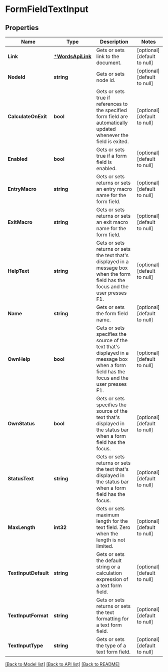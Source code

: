 # FormFieldTextInput

## Properties
Name | Type | Description | Notes
------------ | ------------- | ------------- | -------------
**Link** | [***WordsApiLink**](WordsApiLink.md) | Gets or sets link to the document. | [optional] [default to null]
**NodeId** | **string** | Gets or sets node id. | [optional] [default to null]
**CalculateOnExit** | **bool** | Gets or sets true if references to the specified form field are automatically updated whenever the field is exited. | [optional] [default to null]
**Enabled** | **bool** | Gets or sets true if a form field is enabled. | [optional] [default to null]
**EntryMacro** | **string** | Gets or sets returns or sets an entry macro name for the form field. | [optional] [default to null]
**ExitMacro** | **string** | Gets or sets returns or sets an exit macro name for the form field. | [optional] [default to null]
**HelpText** | **string** | Gets or sets returns or sets the text that&#39;s displayed in a message box when the form field has the focus and the user presses F1. | [optional] [default to null]
**Name** | **string** | Gets or sets the form field name. | [optional] [default to null]
**OwnHelp** | **bool** | Gets or sets specifies the source of the text that&#39;s displayed in a message box when a form field has the focus and the user presses F1. | [optional] [default to null]
**OwnStatus** | **bool** | Gets or sets specifies the source of the text that&#39;s displayed in the status bar when a form field has the focus. | [optional] [default to null]
**StatusText** | **string** | Gets or sets returns or sets the text that&#39;s displayed in the status bar when a form field has the focus. | [optional] [default to null]
**MaxLength** | **int32** | Gets or sets maximum length for the text field. Zero when the length is not limited. | [optional] [default to null]
**TextInputDefault** | **string** | Gets or sets the default string or a calculation expression of a text form field. | [optional] [default to null]
**TextInputFormat** | **string** | Gets or sets returns or sets the text formatting for a text form field. | [optional] [default to null]
**TextInputType** | **string** | Gets or sets the type of a text form field. | [optional] [default to null]

[[Back to Model list]](../README.md#documentation-for-models) [[Back to API list]](../README.md#documentation-for-api-endpoints) [[Back to README]](../README.md)


